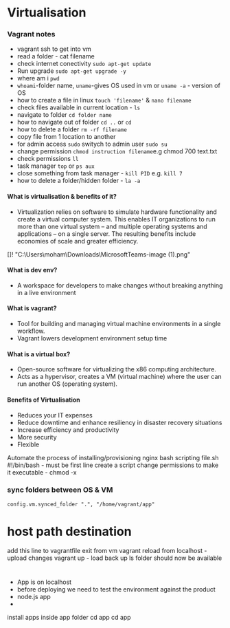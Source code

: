 # Virtualisation
### Vagrant notes

- vagrant ssh to get into vm
- read a folder - cat filename
- check internet conectivity  `sudo apt-get update`
- Run upgrade `sudo apt-get upgrade -y`
- where am i `pwd`
- `whoami`-folder name, `uname`-gives OS used in vm or `uname -a` - version of OS
- how to create a file in linux `touch 'filename'` & `nano filename`
- check files available in current location - `ls`
- navigate to folder `cd folder name`
- how to navigate out of folder `cd ..` or `cd`
- how to delete a folder `rm -rf filename`
- copy file from 1 location to another
- for admin access `sudo` switych to admin user `sudo su`
- change permission `chmod instruction filename`e.g chmod 700 text.txt
- check permissions `ll`
- task manager `top` or `ps aux`
- close something from task manager - `kill PID` e.g. `kill 7`
- how to delete a folder/hidden folder - `la -a`

#### What is virtualisation & benefits of it?
- Virtualization relies on software to simulate hardware functionality and create a virtual computer system. This enables IT organizations to run more than one virtual system – and multiple operating systems and applications – on a single server. The resulting benefits include economies of scale and greater efficiency.

[]! "C:\Users\moham\Downloads\MicrosoftTeams-image (1).png"

#### What is dev env?
- A workspace for developers to make changes without breaking anything in a live environment

#### What is vagrant?
- Tool for building and managing virtual machine environments in a single workflow. 
- Vagrant lowers development environment setup time

#### What is a virtual box?
- Open-source software for virtualizing the x86 computing architecture.
- Acts as a hypervisor, creates a VM (virtual machine) where the user can run another OS (operating system).

#### Benefits of Virtualisation
- Reduces your IT expenses
- Reduce downtime and enhance resiliency in disaster recovery situations
- Increase efficiency and productivity
- More security
- Flexible

Automate the process of installing/provisioning nginx 
bash scripting
file.sh
#!/bin/bash - must be first line
create a script
change permissions to make it executable - chmod -x 


### sync folders between OS & VM
    config.vm.synced_folder ".", "/home/vagrant/app"
#                           host path       destination

add this line to vagrantfile
exit from vm
vagrant reload from localhost - upload changes
vagrant up - load back up
ls
folder should now be available

#
- App is on localhost
- before deploying we need to test the environment against the product
- node.js app
- 
install apps inside app folder cd app cd app

